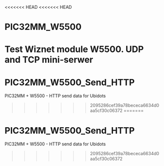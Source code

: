 <<<<<<< HEAD
<<<<<<< HEAD
# PIC32MM_W5500
Test Wiznet module W5500. UDP and TCP mini-serwer
=======
# PIC32MM_W5500_Send_HTTP
PIC32MM + W5500 - HTTP send data for Ubidots
>>>>>>> 2095286cef39a78bececa6634d0aa5cf30c06372
=======
# PIC32MM_W5500_Send_HTTP
PIC32MM + W5500 - HTTP send data for Ubidots
>>>>>>> 2095286cef39a78bececa6634d0aa5cf30c06372
